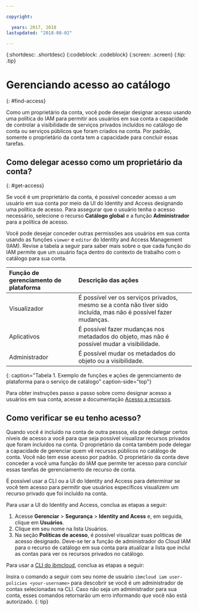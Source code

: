 ```yaml
---

copyright:

  years: 2017, 2018
lastupdated: "2018-08-02"

---
```


{:shortdesc: .shortdesc}
{:codeblock: .codeblock}
{:screen: .screen}
{:tip: .tip}

# Gerenciando acesso ao catálogo
{: #find-access}

Como um proprietário da conta, você pode desejar designar acesso usando uma política do IAM para permitir aos usuários em sua conta a capacidade de controlar a visibilidade de serviços privados incluídos no catálogo de conta ou serviços públicos que foram criados na conta. Por padrão, somente o proprietário da conta tem a capacidade para concluir essas tarefas.

## Como delegar acesso como um proprietário da conta?
{: #get-access}

Se você é um proprietário da conta, é possível conceder acesso a um usuário em sua conta por meio da UI do Identity and Access designando uma política de acesso. Para assegurar que o usuário tenha o acesso necessário, selecione o recurso **Catálogo
global** e a função **Administrador** para a política de acesso.

Você pode desejar conceder outras permissões aos usuários em sua conta usando as funções `viewer` e `editor` do Identity and Access Management (IAM). Revise a tabela a seguir para saber mais sobre o que cada função do IAM permite que um usuário faça dentro do contexto de trabalho com o catálogo para sua conta.

| Função de gerenciamento de plataforma | Descrição das ações |
|:-----------------|:-----------------|
| Visualizador | É possível ver os serviços privados, mesmo se a conta não tiver sido incluída, mas não é possível fazer mudanças. |
| Aplicativos | É possível fazer mudanças nos metadados do objeto, mas não é possível mudar a visibilidade. |
| Administrador | É possível mudar os metadados do objeto ou a visibilidade.  |
{: caption="Tabela 1. Exemplo de funções e ações de gerenciamento de plataforma para o serviço de catálogo" caption-side="top"}

Para obter instruções passo a passo sobre como designar acesso a usuários em sua conta, acesse a documentação [Acesso a recursos](/docs/iam/mngiam.html#iammanidaccser#resourceaccess).

## Como verificar se eu tenho acesso?

Quando você é incluído na conta de outra pessoa, ela pode delegar certos níveis de acesso a você para que seja possível visualizar recursos privados que foram incluídos na conta. O proprietário da conta também pode delegar a capacidade de gerenciar quem vê recursos públicos no catálogo de conta. Você não tem esse acesso por padrão. O proprietário da conta deve conceder a você uma função do IAM que permite ter acesso para concluir essas tarefas de gerenciamento de recurso de conta.

É possível usar a CLI ou a UI do Identity and Access para determinar se você tem acesso para permitir que usuários específicos visualizem um recurso privado que foi incluído na conta.

Para usar a UI do Identity and Access, conclua as etapas a seguir:

1. Acesse **Gerenciar** > **Segurança** > **Identity and Acess** e, em seguida, clique em **Usuários**.
2. Clique em seu nome na lista Usuários.
3. Na seção **Políticas de acesso**, é possível visualizar suas políticas de acesso designado. Deve-se ter a função de administrador do Cloud IAM para o recurso de catálogo em sua conta para atualizar a lista que inclui as contas para ver os recursos privados no catálogo.

Para usar a [CLI do ibmcloud](/docs/cli/reference/ibmcloud/bx_cli.html#ibmcloud_commands_iam), conclua as etapas a seguir:

Insira o comando a seguir com seu nome de usuário `ibmcloud iam user-policies <your-username>` para descobrir se você é um administrador de contas selecionadas na CLI. Caso não seja um administrador para sua conta, esses comandos retornarão um erro informando que você não está autorizado.
{: tip}
